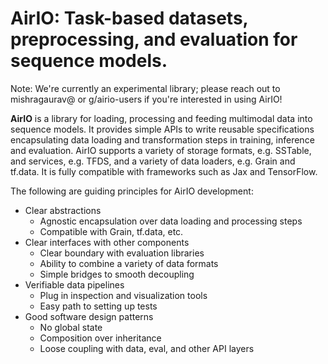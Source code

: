 # AirIO: Task-based datasets, preprocessing, and evaluation for sequence models.

Note: We're currently an experimental library; please reach out to mishragaurav@
or g/airio-users if you're interested in using AirIO!


**AirIO** is a library for loading, processing and feeding multimodal data into
sequence models. It provides simple APIs to write reusable specifications
encapsulating data loading and transformation steps in training, inference and
evaluation. AirIO supports a variety of storage formats, e.g. SSTable, and
services, e.g. TFDS, and a variety of data loaders, e.g. Grain and tf.data. It
is fully compatible with frameworks such as Jax and TensorFlow.

The following are guiding principles for AirIO development:

*   Clear abstractions
    *   Agnostic encapsulation over data loading and processing steps
    *   Compatible with Grain, tf.data, etc.
*   Clear interfaces with other components
    *   Clear boundary with evaluation libraries
    *   Ability to combine a variety of data formats
    *   Simple bridges to smooth decoupling
*   Verifiable data pipelines
    *   Plug in inspection and visualization tools
    *   Easy path to setting up tests
*   Good software design patterns
    *   No global state
    *   Composition over inheritance
    *   Loose coupling with data, eval, and other API layers

